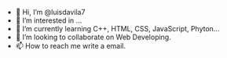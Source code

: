 - 👋 Hi, I’m @luisdavila7
- 👀 I’m interested in ...
- 🌱 I’m currently learning C++, HTML, CSS, JavaScript, Phyton...
- 💞️ I’m looking to collaborate on Web Developing.
- 📫 How to reach me write a email.
<!---
luisdavila7/luisdavila7 is a ✨ special ✨ repository because its `README.md` (this file) appears on your GitHub profile.
You can click the Preview link to take a look at your changes.
--->
